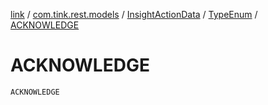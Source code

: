 [link](../../../index.md) / [com.tink.rest.models](../../index.md) / [InsightActionData](../index.md) / [TypeEnum](index.md) / [ACKNOWLEDGE](./-a-c-k-n-o-w-l-e-d-g-e.md)

# ACKNOWLEDGE

`ACKNOWLEDGE`